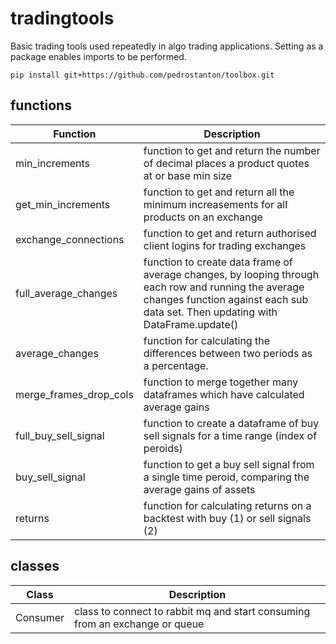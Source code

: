 # tradingtools
Basic trading tools used repeatedly in algo trading applications. Setting as a package enables imports to be performed.

`pip install git+https://github.com/pedrostanton/toolbox.git`

## functions
| Function                | Description                                                                                                                                                                             |
|-------------------------|-----------------------------------------------------------------------------------------------------------------------------------------------------------------------------------------|
| min_increments          | function to get and return the number of decimal places a product quotes at or base min size                                                                                            |
|get_min_increments       | function to get and return all the minimum increasements for all products on an exchange                                                                                                |
|exchange_connections     | function to get and return authorised client logins for trading exchanges                                                                                                               |            
|full_average_changes     | function to create data frame of average changes, by looping through each row and running the average changes function against each sub data set. Then updating with DataFrame.update() |
|average_changes          | function for calculating the differences between two periods as a percentage.                                                                                                           |
|merge_frames_drop_cols   | function to merge together many dataframes which have calculated average gains |
|full_buy_sell_signal     | function to create a dataframe of buy sell signals for a time range (index of peroids) |
|buy_sell_signal        | function to get a buy sell signal from a single time peroid, comparing the average gains of assets |
| returns               | function for calculating returns on a backtest with buy (1) or sell signals (2)|

## classes
| Class    | Description                                                                 |
|----------|-----------------------------------------------------------------------------|
| Consumer | class to connect to rabbit mq and start consuming from an exchange or queue |



